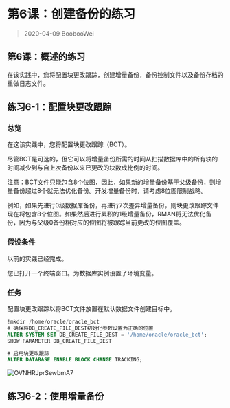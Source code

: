 # 第6课：创建备份的练习

> 2020-04-09 BoobooWei

## 第6课：概述的练习

在该实践中，您将配置块更改跟踪，创建增量备份，备份控制文件以及备份存档的重做日志文件。

## 练习6-1：配置块更改跟踪

### 总览

在这该实践中，您将配置块更改跟踪（BCT）。

尽管BCT是可选的，但它可以将增量备份所需的时间从扫描数据库中的所有块的时间减少到与自上次备份以来已更改的块数成比例的时间。

注意：BCT文件只能包含8个位图，因此，如果新的增量备份基于父级备份，则增量备份超过8个就无法优化备份。开发增量备份时，请考虑8位图限制战略。

例如，如果先进行0级数据库备份，再进行7次差异增量备份，则块更改跟踪文件现在将包含8个位图。如果然后进行累积的1级增量备份，RMAN将无法优化备份，因为与父级0备份相对应的位图将被跟踪当前更改的位图覆盖。

### 假设条件

以前的实践已经完成。

您已打开一个终端窗口。为数据库实例设置了环境变量。

### 任务

配置块更改跟踪以将BCT文件放置在默认数据文件创建目标中。

```SQL
!mkdir /home/oracle/oracle_bct
# 确保将DB_CREATE_FILE_DEST初始化参数设置为正确的位置
ALTER SYSTEM SET DB_CREATE_FILE_DEST = '/home/oracle/oracle_bct';
SHOW PARAMETER DB_CREATE_FILE_DEST

# 启用块更改跟踪
ALTER DATABASE ENABLE BLOCK CHANGE TRACKING;
```

<img src='https://i.loli.net/2020/04/10/OVNHRJprSewbmA7.jpg' alt='OVNHRJprSewbmA7'/>


## 练习6-2：使用增量备份
